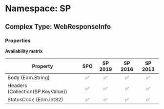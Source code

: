 # Namespace: SP

## Complex Type: WebResponseInfo

### Properties

**Availability matrix**

Property | SPO | SP 2019 | SP 2016 | SP 2013
----------|:---:|:-------:|:-------:|:-------:
Body (Edm.String) | ✅ | ✅ | ✅ | ✅
Headers (Collection(SP.KeyValue)) | ✅ | ✅ | ✅ | ✅
StatusCode (Edm.Int32) | ✅ | ✅ | ✅ | ✅